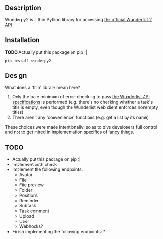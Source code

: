 ## Description
Wunderpy2 is a thin Python library for accessing [the official Wunderlist 2 API](https://developer.wunderlist.com/documentation)

## Installation
**TODO** Actually put this package on pip :|
```
pip install wunderpy2
```

## Design
What does a 'thin' library mean here?

1. Only the bare minimum of error-checking to pass [the Wunderlist API specifications](https://developer.wunderlist.com/documentation) is performed (e.g. there's no checking whether a task's title is empty, even though the Wunderlist web client enforces nonempty titles)
2. There aren't any 'convenience' functions (e.g. get a list by its name)

These choices were made intentionally, so as to give developers full control and not to get mired in implementation specifics of fancy things.

## TODO 
* Actually put this package on pip :|
* Implement auth check
* Implement the following endpoints:
    * Avatar
    * File
    * File preview
    * Folder
    * Positions
    * Reminder
    * Subtask
    * Task comment
    * Upload
    * User
    * Webhooks?
* Finish implementing the following endpoints:
    * 
